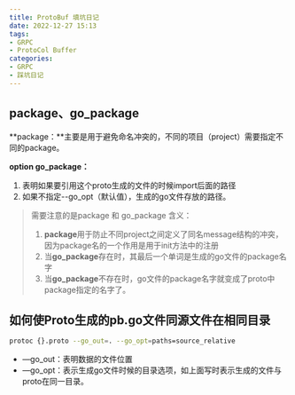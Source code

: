 ```yaml
---
title: ProtoBuf 填坑日记
date: 2022-12-27 15:13
tags:
- GRPC
- ProtoCol Buffer
categories:
- GRPC
- 踩坑日记
---
```


## package、go_package

**package：**主要是用于避免命名冲突的，不同的项目（project）需要指定不同的package。

**option go_package：** 

1. 表明如果要引用这个proto生成的文件的时候import后面的路径
2. 如果不指定--go_opt（默认值），生成的go文件存放的路径。

> 需要注意的是package 和 go_package 含义：
> 
> 1. **package**用于防止不同project之间定义了同名message结构的冲突，因为package名的一个作用是用于init方法中的注册
> 2. 当**go_package**存在时，其最后一个单词是生成的go文件的package名字
> 3. 当**go_package**不存在时，go文件的package名字就变成了proto中package指定的名字了。

## 如何使Proto生成的pb.go文件同源文件在相同目录

```bash
protoc {}.proto --go_out=. --go_opt=paths=source_relative
```

- —go_out：表明数据的文件位置
- —go_opt：表示生成go文件时候的目录选项，如上面写时表示生成的文件与proto在同一目录。